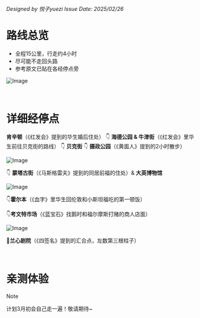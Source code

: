 _Designed by 悦子yuezi_
_Issue Date: 2025/02/26_

# 路线总览
- 全程15公里，行走约4小时
- 尽可能不走回头路
- 参考原文已贴在各经停点旁

![Image](https://github.com/user-attachments/assets/13a92c4b-3375-4246-acfd-fbb23b2de936)

<br/>

# 详细经停点

**肯辛顿**（《红发会》提到的华生婚后住处）
👇
**海德公园 & 牛津街**（《红发会》里华生前往贝克街的路线）
👇
**贝克街**
👇
**摄政公园**（《黄面人》提到的2小时散步）

![Image](https://github.com/user-attachments/assets/46ba1ab1-6b70-442c-b5d1-38056bfbc599)

👇
**蒙塔古街**（《马斯格雷夫》提到的同居前福的住处）& **大英博物馆**

![Image](https://github.com/user-attachments/assets/2d9028b1-b6b0-4c4a-ad17-a01634fad1d9)

👇**霍尔本**（《血字》里华生回伦敦和小斯坦福吃的第一顿饭）

👇**考文特市场**（《蓝宝石》找鹅时和福尔摩斯打赌的商人店面）

![Image](https://github.com/user-attachments/assets/40cd691e-04e1-4765-b642-9fc9a07f10d9)

🚩**兰心剧院**（《四签名》提到的汇合点，左数第三根柱子）


<br/>

# 亲测体验
> [!NOTE]
> 计划3月初会自己走一遍！敬请期待~
